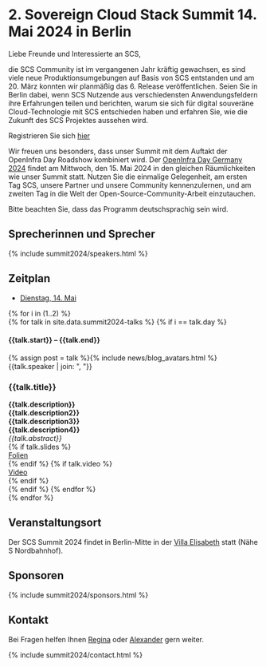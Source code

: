 # 2. Sovereign Cloud Stack Summit 14. Mai 2024 in Berlin


Liebe Freunde und Interessierte an SCS,

die SCS Community ist im vergangenen Jahr kräftig gewachsen, es sind viele neue Produktionsumgebungen auf Basis von SCS entstanden und am 20. März konnten wir planmäßig das 6. Release veröffentlichen.
Seien Sie in Berlin dabei, wenn SCS Nutzende aus verschiedensten Anwendungsfeldern ihre Erfahrungen teilen und berichten, warum sie sich für digital souveräne Cloud-Technologie mit SCS entschieden haben und erfahren Sie, wie die Zukunft des SCS Projektes aussehen wird.

Registrieren Sie sich [hier](https://events.scs.community/scs-summit-2024/)

Wir freuen uns besonders, dass unser Summit mit dem Auftakt der OpenInfra Day Roadshow kombiniert wird. Der [OpenInfra Day Germany 2024](https://oideurope2024.openinfra.dev/#registration=1) findet am Mittwoch, den 15. Mai 2024 in den gleichen Räumlichkeiten wie unser Summit statt. Nutzen Sie die einmalige Gelegenheit, am ersten Tag SCS, unsere Partner und unsere Community kennenzulernen, und am zweiten Tag in die Welt der Open-Source-Community-Arbeit einzutauchen.

Bitte beachten Sie, dass das Programm deutschsprachig sein wird.

## Sprecherinnen und Sprecher

{% include summit2024/speakers.html %}

## Zeitplan

<div class="container my-4">
    <!-- Nav tabs -->
    <ul class="schedule-nav nav nav-pills nav-justified" id="schedule-tab" role="tablist">
        <li class="nav-item me-2">
            <a class="nav-link active" id="tab-day-1" data-bs-toggle="tab" href="#day-1" role="tab"
                aria-controls="day-1" aria-selected="true">
                <span class="meta d-none d-lg-block">Dienstag, 14. Mai</span>
            </a>
        </li>
    </ul>
    <!-- Tab panes -->
    <div class="schedule-tab-content tab-content mt-5">
        {% for i in (1..2) %}
        <div class="tab-pane fade {% if i == 1 %}show active{% endif %}" id="day-{{i}}" role="tabpanel"
            aria-labelledby="day-{{i}}">
            {% for talk in site.data.summit2024-talks %}
            {% if i == talk.day %}
            <div class="item item-talk">
                <div class="meta">
                    <h4 class="time">{{talk.start}} – {{talk.end}}</h4>
                    <div class="profile mt-3">
                        <div class="d-flex justify-content-center">{% assign post = talk %}{% include news/blog_avatars.html %}</div>
                        <div class="name mt-2">
                        {{talk.speaker | join: ", "}}
                        </div>
                    </div>
                    <!--//profile-->
                </div>
                <!--//meta-->
                <div class="content">
                    <h3 class="title mb-2">{{talk.title}}<a data-tab-destination="day-{{i}}"
                            href="#session-{{ forloop.index }}" class="link-unstyled"><i
                                class="fa fa-link ms-2 text-muted" aria-hidden="true" style="font-size: .7em;"></i></a>
                    </h3>
                    <div class="desc pb-2"><b>{{talk.description}}</b></div>
                    <div class="desc pb-2"><b>{{talk.description2}}</b></div>
                    <div class="desc pb-2"><b>{{talk.description3}}</b></div>
                    <div class="desc pb-2"><b>{{talk.description4}}</b></div>
                    <div class="desc pb-2"><i>{{talk.abstract}}</i></div>
                    {% if talk.slides %}
			<div class="desc pb-2"><a href="{{talk.slides}}">Folien</a></div>
		    {% endif %}
                    {% if talk.video %}
			<div class="desc pb-2"><a href="{{talk.video}}">Video</a></div>
		    {% endif %}
                </div>
                <!--//content-->
            </div>
            {% endif %}
            {% endfor %}
        </div>
        {% endfor %}
    </div>
</div>


## Veranstaltungsort

Der SCS Summit 2024 findet in Berlin-Mitte in der [Villa Elisabeth](https://www.elisabeth.berlin/de/kulturorte/villa-elisabeth) statt (Nähe S Nordbahnhof).

## Sponsoren

{% include summit2024/sponsors.html %}

## Kontakt

Bei Fragen helfen Ihnen [Regina](https://scs.community/metz) oder [Alexander](https://scs.community/diab) gern weiter.

{% include summit2024/contact.html %}
